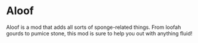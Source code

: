 # Aloof
 Aloof is a mod that adds all sorts of sponge-related things. From loofah gourds to pumice stone, this mod is sure to help you out with anything fluid!
